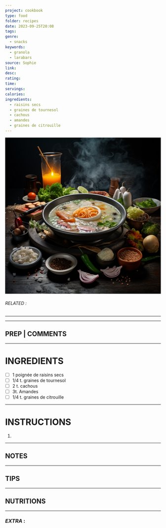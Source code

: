 ```yaml
---
project: cookbook
type: food
folder: recipes
date: 2023-09-25T20:08
tags: 
genre:
  - snacks
keywords:
  - granola
  - larabars
source: Sophie
link: 
desc: 
rating: 
time: 
servings: 
calories: 
ingredients:
  - raisins secs
  - graines de tournesol
  - cachous
  - amandes
  - graines de citrouille
---
```


![IMAGE](_default.png)

###### *RELATED* : 
---


---
## PREP | COMMENTS



---
# INGREDIENTS

- [ ] 1 poignée de raisins secs
- [ ] 1/4 t. graines de tournesol
- [ ] 2 t. cachous
- [ ] 3t. Amandes
- [ ] 1/4 t. graines de citrouille

---
# INSTRUCTIONS

1. 

---
## NOTES



---
## TIPS



---
## NUTRITIONS



---
### *EXTRA* :




